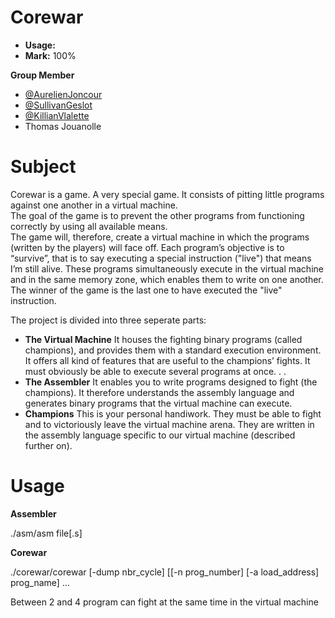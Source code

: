 # Corewar

- **Usage:**
- **Mark:** 100%

**Group Member**
- [@AurelienJoncour](https://github.com/aurelienjoncour)
- [@SullivanGeslot](https://github.com/sullmin)
- [@KillianVlalette](https://github.com/KajjNaillik)
- Thomas Jouanolle

# Subject

Corewar is a game. A very special game. It consists of pitting little programs against one another in a virtual
machine.  
The goal of the game is to prevent the other programs from functioning correctly by using all available
means.  
The game will, therefore, create a virtual machine in which the programs (written by the players) will face
off. Each program’s objective is to “survive”, that is to say executing a special instruction ("live") that means
I’m still alive. These programs simultaneously execute in the virtual machine and in the same memory zone,
which enables them to write on one another.  
The winner of the game is the last one to have executed the "live" instruction.  

The project is divided into three seperate parts:  
- **The Virtual Machine**
It houses the fighting binary programs (called champions), and provides them with a standard execution environment. It offers all kind of features that are useful to the champions’ fights. It must
obviously be able to execute several programs at once. . .
- **The Assembler**
It enables you to write programs designed to fight (the champions). It therefore understands the assembly language and generates binary programs that the virtual machine can execute.
- **Champions**
This is your personal handiwork. They must be able to fight and to victoriously leave the virtual machine arena. They are written in the assembly language specific to our virtual machine (described
further on).

# Usage

**Assembler**  

./asm/asm file[.s]

**Corewar**

./corewar/corewar [-dump nbr_cycle] [[-n prog_number] [-a load_address] prog_name] ...  

Between 2 and 4 program can fight at the same time in the virtual machine

